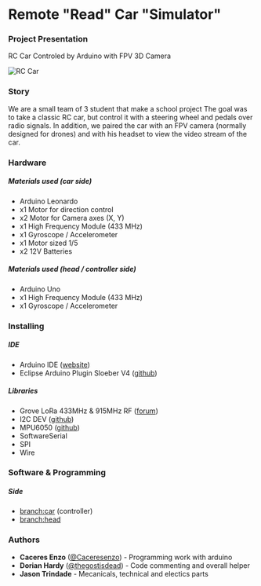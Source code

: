 # Remote "Read" Car "Simulator"

### Project Presentation

RC Car Controled by Arduino with FPV 3D Camera

![RC Car](https://i.imgur.com/fpKpMUs.jpg)

### Story

We are a small team of 3 student that make a school project
The goal was to take a classic RC car, but control it with a steering wheel and pedals over radio signals. In addition, we paired the car with an FPV camera (normally designed for drones) and with his headset to view the video stream of the car.

### Hardware

##### Materials used (car side)

- Arduino Leonardo
- x1 Motor for direction control
- x2 Motor for Camera axes (X, Y)
- x1 High Frequency Module (433 MHz)
- x1 Gyroscope / Accelerometer 
- x1 Motor sized 1/5
- x2 12V Batteries 

##### Materials used (head / controller side)

- Arduino Uno
- x1 High Frequency Module (433 MHz)
- x1 Gyroscope / Accelerometer 

### Installing

##### IDE

- Arduino IDE ([website](https://www.arduino.cc/en/main/software))
- Eclipse Arduino Plugin Sloeber V4 ([github](https://github.com/Sloeber/arduino-eclipse-plugin))

##### Libraries

- Grove LoRa 433MHz & 915MHz RF ([forum](http://wiki.seeedstudio.com/Grove_LoRa_Radio/#download-library))
- I2C DEV ([github](https://github.com/jrowberg/i2cdevlib))
- MPU6050 ([github](https://github.com/jarzebski/Arduino-MPU6050))
- SoftwareSerial
- SPI
- Wire

### Software & Programming

##### Side
- [branch:car](https://github.com/Caceresenzo/RemoteRealCarSimulator/tree/car) (controller)
- [branch:head](https://github.com/Caceresenzo/RemoteRealCarSimulator/tree/head)

### Authors

- **Caceres Enzo** ([@Caceresenzo](https://github.com/Caceresenzo/)) - Programming work with arduino
- **Dorian Hardy** ([@thegostisdead](https://github.com/thegostisdead/)) - Code commenting and overall helper
- **Jason Trindade** - Mecanicals, technical and electics parts